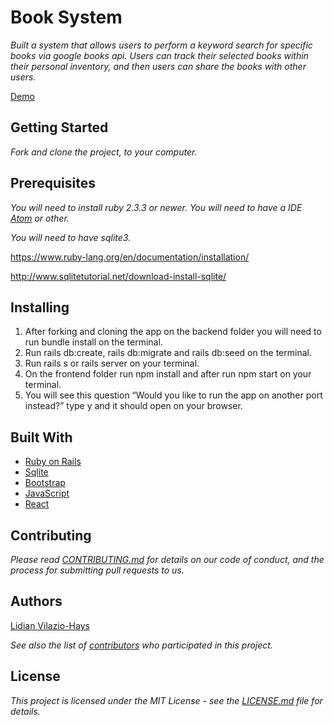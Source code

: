 # Book System
  *Built a system that allows users to perform a keyword search for specific books via google books api. Users can track their selected books within their personal inventory, and then users can share the books with other users.*

  [Demo](https://www.youtube.com/watch?v=xF8oJXjVvIo&feature=youtu.be)
## Getting Started
  *Fork and clone the project, to your computer.*
## Prerequisites
  *You will need to install ruby 2.3.3 or newer. You will need to have a IDE [Atom](https://atom.io/) or other.*

  *You will need to have sqlite3.*

  https://www.ruby-lang.org/en/documentation/installation/

  http://www.sqlitetutorial.net/download-install-sqlite/
## Installing

1. After forking and cloning the app on the backend folder you will need to run bundle install on the terminal.
2. Run rails db:create, rails db:migrate and rails db:seed on the terminal.
3. Run rails s or rails server on your terminal.
4. On the frontend folder run npm install and after run npm start on your terminal.
5. You will see this question “Would you like to run the app on another port instead?” type y and it should open on your browser.


## Built With
* [Ruby on Rails](https://rubyonrails.org/)
* [Sqlite](https://www.essentialsql.com/sqlite3-review-great-for-beginners-and-those-learning-sql/)
* [Bootstrap](https://getbootstrap.com/)
* [JavaScript](https://www.javascript.com/)
* [React](https://reactjs.org/)

## Contributing
  *Please read [CONTRIBUTING.md](https://gist.github.com/PurpleBooth/b24679402957c63ec426) for details on our code of conduct, and the process for submitting pull requests to us.*
## Authors
[Lidian Vilazio-Hays](https://www.linkedin.com/in/lidian-vil%C3%A1zio-hays/ )

  *See also the list of [contributors](https://github.com/lidianvilazio/Book-System/graphs/contributors) who participated in this project.*
## License
  *This project is licensed under the MIT License - see the [LICENSE.md](https://opensource.org/licenses/MIT) file for details.*

